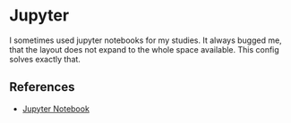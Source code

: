 # Jupyter

I sometimes used jupyter notebooks for my studies. It always bugged me, that the
layout does not expand to the whole space available. This config solves exactly
that.

## References

- [Jupyter Notebook](https://jupyter.org/documentation)
